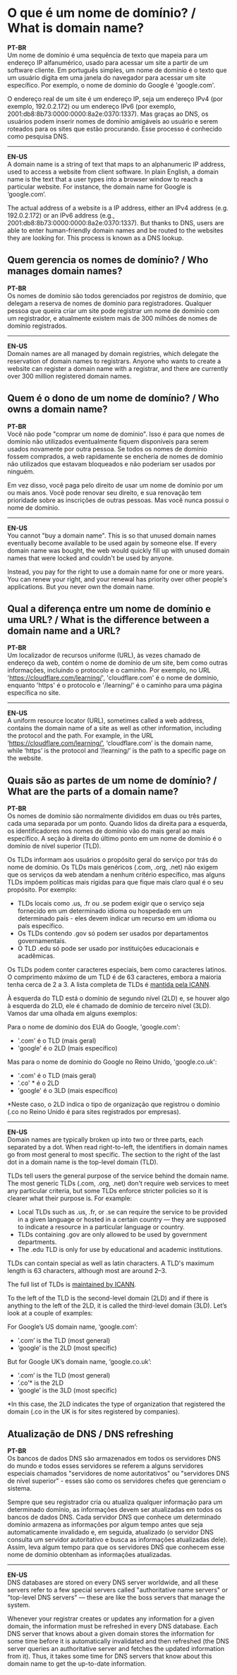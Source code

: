 # O que é um nome de domínio? / What is domain name?

**PT-BR**  
Um nome de domínio é uma sequência de texto que mapeia para um endereço IP alfanumérico, usado para acessar um site a partir de um software cliente. Em português simples, um nome de domínio é o texto que um usuário digita em uma janela do navegador para acessar um site específico. Por exemplo, o nome de domínio do Google é 'google.com'.

O endereço real de um site é um endereço IP, seja um endereço IPv4 (por exemplo, 192.0.2.172) ou um endereço IPv6 (por exemplo, 2001:db8:8b73:0000:0000:8a2e:0370:1337). Mas graças ao DNS, os usuários podem inserir nomes de domínio amigáveis ​​ao usuário e serem roteados para os sites que estão procurando. Esse processo é conhecido como pesquisa DNS.


***

**EN-US**  
A domain name is a string of text that maps to an alphanumeric IP address, used to access a website from client software. In plain English, a domain name is the text that a user types into a browser window to reach a particular website. For instance, the domain name for Google is ‘google.com’.

The actual address of a website is a IP address, either an IPv4 address (e.g. 192.0.2.172) or an IPv6 address (e.g., 2001:db8:8b73:0000:0000:8a2e:0370:1337). But thanks to DNS, users are able to enter human-friendly domain names and be routed to the websites they are looking for. This process is known as a DNS lookup.


## Quem gerencia os nomes de domínio? / Who manages domain names?
**PT-BR**  
Os nomes de domínio são todos gerenciados por registros de domínio, que delegam a reserva de nomes de domínio para registradores. Qualquer pessoa que queira criar um site pode registrar um nome de domínio com um registrador, e atualmente existem mais de 300 milhões de nomes de domínio registrados.

***

**EN-US**  
Domain names are all managed by domain registries, which delegate the reservation of domain names to registrars. Anyone who wants to create a website can register a domain name with a registrar, and there are currently over 300 million registered domain names.

## Quem é o dono de um nome de domínio? / Who owns a domain name?
**PT-BR**  
Você não pode "comprar um nome de domínio". Isso é para que nomes de domínio não utilizados eventualmente fiquem disponíveis para serem usados ​​novamente por outra pessoa. Se todos os nomes de domínio fossem comprados, a web rapidamente se encheria de nomes de domínio não utilizados que estavam bloqueados e não poderiam ser usados ​​por ninguém.

Em vez disso, você paga pelo direito de usar um nome de domínio por um ou mais anos. Você pode renovar seu direito, e sua renovação tem prioridade sobre as inscrições de outras pessoas. Mas você nunca possui o nome de domínio.

***

**EN-US**  
You cannot "buy a domain name". This is so that unused domain names eventually become available to be used again by someone else. If every domain name was bought, the web would quickly fill up with unused domain names that were locked and couldn't be used by anyone.

Instead, you pay for the right to use a domain name for one or more years. You can renew your right, and your renewal has priority over other people's applications. But you never own the domain name.


## Qual a diferença entre um nome de domínio e uma URL? / What is the difference between a domain name and a URL?
**PT-BR**  
Um localizador de recursos uniforme (URL), às vezes chamado de endereço da web, contém o nome de domínio de um site, bem como outras informações, incluindo o protocolo e o caminho. Por exemplo, no URL 'https://cloudflare.com/learning/', 'cloudflare.com' é o nome de domínio, enquanto 'https' é o protocolo e '/learning/' é o caminho para uma página específica no site.

***

**EN-US**  
A uniform resource locator (URL), sometimes called a web address, contains the domain name of a site as well as other information, including the protocol and the path. For example, in the URL ‘https://cloudflare.com/learning/’, ‘cloudflare.com’ is the domain name, while ‘https’ is the protocol and ‘/learning/’ is the path to a specific page on the website.

## Quais são as partes de um nome de domínio? / What are the parts of a domain name?
**PT-BR**  
Os nomes de domínio são normalmente divididos em duas ou três partes, cada uma separada por um ponto. Quando lidos da direita para a esquerda, os identificadores nos nomes de domínio vão do mais geral ao mais específico. A seção à direita do último ponto em um nome de domínio é o domínio de nível superior (TLD).

Os TLDs informam aos usuários o propósito geral do serviço por trás do nome de domínio. Os TLDs mais genéricos (.com, .org, .net) não exigem que os serviços da web atendam a nenhum critério específico, mas alguns TLDs impõem políticas mais rígidas para que fique mais claro qual é o seu propósito. Por exemplo:

- TLDs locais como .us, .fr ou .se podem exigir que o serviço seja fornecido em um determinado idioma ou hospedado em um determinado país - eles devem indicar um recurso em um idioma ou país específico.
- Os TLDs contendo .gov só podem ser usados ​​por departamentos governamentais.
- O TLD .edu só pode ser usado por instituições educacionais e acadêmicas.

Os TLDs podem conter caracteres especiais, bem como caracteres latinos. O comprimento máximo de um TLD é de 63 caracteres, embora a maioria tenha cerca de 2 a 3. A lista completa de TLDs é [mantida pela ICANN](https://www.icann.org/resources/pages/tlds-2012-02-25-en).

À esquerda do TLD está o domínio de segundo nível (2LD) e, se houver algo à esquerda do 2LD, ele é chamado de domínio de terceiro nível (3LD). Vamos dar uma olhada em alguns exemplos:

Para o nome de domínio dos EUA do Google, 'google.com':

- '.com' é o TLD (mais geral)
- 'google' é o 2LD (mais específico)

Mas para o nome de domínio do Google no Reino Unido, 'google.co.uk':

- '.com' é o TLD (mais geral)
- '.co' * é o 2LD
- 'google' é o 3LD (mais específico)

*Neste caso, o 2LD indica o tipo de organização que registrou o domínio (.co no Reino Unido é para sites registrados por empresas).

***

**EN-US**  
Domain names are typically broken up into two or three parts, each separated by a dot. When read right-to-left, the identifiers in domain names go from most general to most specific. The section to the right of the last dot in a domain name is the top-level domain (TLD).

TLDs tell users the general purpose of the service behind the domain name. The most generic TLDs (.com, .org, .net) don't require web services to meet any particular criteria, but some TLDs enforce stricter policies so it is clearer what their purpose is. For example:

- Local TLDs such as .us, .fr, or .se can require the service to be provided in a given language or hosted in a certain country — they are supposed to indicate a resource in a particular language or country.
- TLDs containing .gov are only allowed to be used by government departments.
- The .edu TLD is only for use by educational and academic institutions.

TLDs can contain special as well as latin characters. A TLD's maximum length is 63 characters, although most are around 2–3.

The full list of TLDs is [maintained by ICANN](https://www.icann.org/resources/pages/tlds-2012-02-25-en).

To the left of the TLD is the second-level domain (2LD) and if there is anything to the left of the 2LD, it is called the third-level domain (3LD). Let’s look at a couple of examples:

For Google’s US domain name, ‘google.com’:

- ’.com’ is the TLD (most general)
- ’google’ is the 2LD (most specific)

But for Google UK’s domain name, ‘google.co.uk’:

- ’.com’ is the TLD (most general)
- ’.co’* is the 2LD
- ’google’ is the 3LD (most specific)

*In this case, the 2LD indicates the type of organization that registered the domain (.co in the UK is for sites registered by companies).

## Atualização de DNS / DNS refreshing

**PT-BR**  
Os bancos de dados DNS são armazenados em todos os servidores DNS do mundo e todos esses servidores se referem a alguns servidores especiais chamados "servidores de nome autoritativos" ou "servidores DNS de nível superior" - esses são como os servidores chefes que gerenciam o sistema.

Sempre que seu registrador cria ou atualiza qualquer informação para um determinado domínio, as informações devem ser atualizadas em todos os bancos de dados DNS. Cada servidor DNS que conhece um determinado domínio armazena as informações por algum tempo antes que seja automaticamente invalidado e, em seguida, atualizado (o servidor DNS consulta um servidor autoritativo e busca as informações atualizadas dele). Assim, leva algum tempo para que os servidores DNS que conhecem esse nome de domínio obtenham as informações atualizadas.

***

**EN-US**  
DNS databases are stored on every DNS server worldwide, and all these servers refer to a few special servers called "authoritative name servers" or "top-level DNS servers" — these are like the boss servers that manage the system.

Whenever your registrar creates or updates any information for a given domain, the information must be refreshed in every DNS database. Each DNS server that knows about a given domain stores the information for some time before it is automatically invalidated and then refreshed (the DNS server queries an authoritative server and fetches the updated information from it). Thus, it takes some time for DNS servers that know about this domain name to get the up-to-date information.

